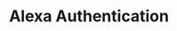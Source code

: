 ---
layout: portfolio
type: project
title: Alexa Authentication
description: Trust and risk go hand-in-hand. Different experiences and actions have different levels of risk; listenting to music has a different level of risk than getting your bank balances. I led the design of Alexa's Authentication Platform which aims to mitigate user risk by introducting approproate levels of authentication methods when necessary – like a voice pin, 2FA, or voice identification.
keys:
  project: AmazonAuthentication
  company: amazon
preview:
    title: Alexa Authentication
    description: Trust and risk go hand-in-hand. Different experiences and actions have different levels of risk; listenting to music has a different level of risk than getting your bank balances. I led the design of Alexa's Authentication Platform which aims to mitigate user risk by introducting approproate levels of authentication methods when necessary – like a voice pin, 2FA, or voice identification.
---